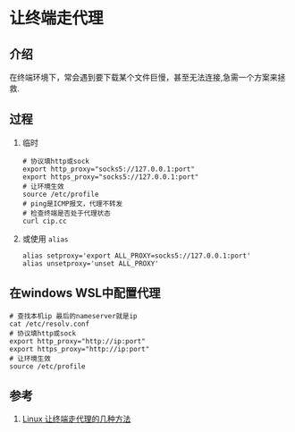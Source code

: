 # 让终端走代理

## 介绍
在终端环境下，常会遇到要下载某个文件巨慢，甚至无法连接,急需一个方案来拯救.

## 过程
1. 临时
    ```shell
    # 协议填http或sock
    export http_proxy="socks5://127.0.0.1:port"
    export https_proxy="socks5://127.0.0.1:port"
    # 让环境生效
    source /etc/profile
    # ping是ICMP报文，代理不转发
    # 检查终端是否处于代理状态
    curl cip.cc 
    ```
2. 或使用 `alias`
    ```shell
    alias setproxy='export ALL_PROXY=socks5://127.0.0.1:port'
    alias unsetproxy='unset ALL_PROXY'
    ```

## 在windows WSL中配置代理
```shell
# 查找本机ip 最后的nameserver就是ip
cat /etc/resolv.conf
# 协议填http或sock
export http_proxy="http://ip:port"
export https_proxy="http://ip:port"
# 让环境生效
source /etc/profile
```

## 参考
1. [Linux 让终端走代理的几种方法](https://zhuanlan.zhihu.com/p/46973701)